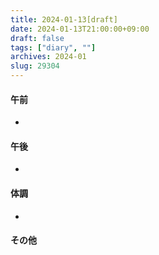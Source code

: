 ```yaml
---
title: 2024-01-13[draft]
date: 2024-01-13T21:00:00+09:00
draft: false
tags: ["diary", ""]
archives: 2024-01
slug: 29304
---
```

#### 午前
- 
#### 午後
- 
#### 体調
- 
#### その他
